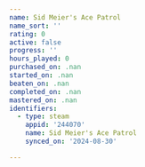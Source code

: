 ```yaml
---
name: Sid Meier's Ace Patrol
name_sort: ''
rating: 0
active: false
progress: ''
hours_played: 0
purchased_on: .nan
started_on: .nan
beaten_on: .nan
completed_on: .nan
mastered_on: .nan
identifiers:
  - type: steam
    appid: '244070'
    name: Sid Meier's Ace Patrol
    synced_on: '2024-08-30'

---
```


